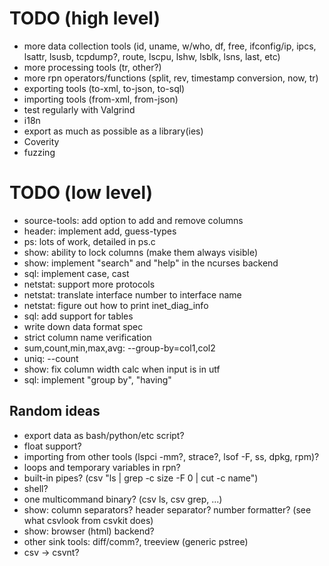 # TODO (high level)
- more data collection tools (id, uname, w/who, df, free, ifconfig/ip, ipcs, lsattr, lsusb, tcpdump?, route, lscpu, lshw, lsblk, lsns, last, etc)
- more processing tools (tr, other?)
- more rpn operators/functions (split, rev, timestamp conversion, now, tr)
- exporting tools (to-xml, to-json, to-sql)
- importing tools (from-xml, from-json)
- test regularly with Valgrind
- i18n
- export as much as possible as a library(ies)
- Coverity
- fuzzing

# TODO (low level)
- source-tools: add option to add and remove columns
- header: implement add, guess-types
- ps: lots of work, detailed in ps.c
- show: ability to lock columns (make them always visible)
- show: implement "search" and "help" in the ncurses backend
- sql: implement case, cast
- netstat: support more protocols
- netstat: translate interface number to interface name
- netstat: figure out how to print inet\_diag\_info
- sql: add support for tables
- write down data format spec
- strict column name verification
- sum,count,min,max,avg: --group-by=col1,col2
- uniq: --count
- show: fix column width calc when input is in utf
- sql: implement "group by", "having"

## Random ideas
- export data as bash/python/etc script?
- float support?
- importing from other tools (lspci -mm?, strace?, lsof -F, ss, dpkg, rpm)?
- loops and temporary variables in rpn?
- built-in pipes? (csv "ls | grep -c size -F 0 | cut -c name")
- shell?
- one multicommand binary? (csv ls, csv grep, ...)
- show: column separators? header separator? number formatter? (see what csvlook from csvkit does)
- show: browser (html) backend?
- other sink tools: diff/comm?, treeview (generic pstree)
- csv -> csvnt?
